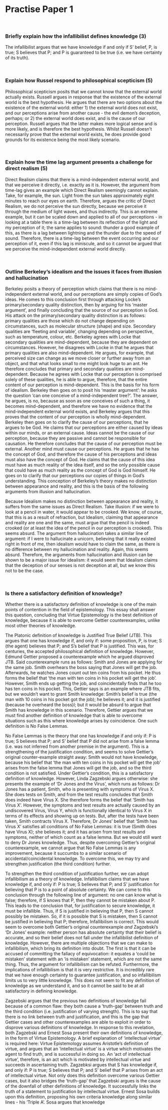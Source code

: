 # Practise Paper 1

</br>

### Briefly explain how the infallibilist defines knowledge (3)

The infallibilist argues that we have knowledge if and only if S’ belief, P, is true; S believes that P; and P is guaranteed to be true (i.e. we have certainty of its truth).

</br>

### Explain how Russel respond to philosophical scepticism (5)

Philosophical scepticism posits that we cannot know that the external world actually exists. Russell argues in response that the existence of the external world is the best hypothesis. He argues that there are two options about the existence of the external world: either 1) the external world does not exist, and our perceptions arise from another cause - the evil demon’s deception, perhaps; or 2) the external world does exist, and is the cause of our perception. Russell argues that the latter makes more logical sense and is more likely, and is therefore the best hypothesis. Whilst Russell doesn’t necessarily prove that the external world exists, he does provide good grounds for its existence being the most likely scenario.

</br>

### Explain how the time lag argument presents a challenge for direct realism (5)

Direct Realism claims that there is a mind-independent external world, and that we perceive it directly, i.e. exactly as it is. However, the argument from time-lag gives an example which Direct Realism seemingly cannot explain. Take, for example, the sun. Light from the sun takes approximately eight minutes to reach our eyes on earth. Therefore, argues the critic of Direct Realism, we do not perceive the sun directly, because we perceive it through the medium of light waves, and thus indirectly. This is an extreme example, but it can be scaled down and applied to all of our perceptions - in looking at a table there is a time-lag between its reflection of the light and my perception of it; the same applies to sound: thunder a good example of this, as there is a lag between lightning and the thunder due to the speed of sound. Therefore, there is a time-lag between the event occurring and our perception of it, even if this lag is miniscule, and so it cannot be argued that we perceive the mind-independent external world directly.

</br>

### Outline Berkeley’s idealism and the issues it faces from illusion and hallucination

Berkeley posits a theory of perception which claims that there is no mind-independent external world, and our perceptions are simply copies of God’s ideas. He comes to this conclusion first through attacking Locke’s primary/secondary quality distinction, then by arguing for his ‘master argument’, and finally concluding that the source of our perception is God. His attack on the primary/secondary quality distinction is as follows: primary qualities are those which do not change depending on circumstances, such as molecular structure (shape) and size. Secondary qualities are ‘fleeting and variable’, changing depending on perspective, such as temperature, colour, etc. Berkeley agrees with Locke that secondary qualities are mind-dependent, because they are dependent on circumstances. However, he disagrees with Locke in that he argues that primary qualities are also mind-dependent. He argues, for example, that perceived size can change as we move closer or further away from an object, and that what looks small to me might look huge to an ant. He therefore concludes that primary and secondary qualities are mind-dependent. Because he agrees with Locke that our perception is comprised solely of these qualities, he is able to argue, therefore, that the entire content of our perception is mind-dependent. This is the basis for his form of idealism. Berkeley then goes on to posit his ‘master argument’: he asks the question ‘can one conceive of a mind-independent tree?’. The answer, he argues, is no, because as soon as one conceives of such a thing, it becomes mind-dependent, and therefore we have no evidence that the mind-independent external world exists, and Berkeley argues that this proves that the content of our perception is wholly mind-dependent. Berkeley then goes on to clarify the cause of our perceptions, that he argues to be God. He claims that our perceptions are either caused by ideas within our minds, or an external cause. Ideas cannot be the cause of our perception, because they are passive and cannot be responsible for causation. He therefore concludes that the cause of our perception must be external. Another mind must cause our perceptions. He argues that he has the concept of God, and therefore the cause of his perceptions and ideas must also have the concept of God. He claims that the cause of this idea must have as much reality of the idea itself, and so the only possible cause that could have as much reality as the concept of God is God himself. He goes on to clarify that our perceptions our copies of things in God’s understanding. This conception of Berkeley’s theory makes no distinction between appearance and reality, and this is the basis of the following arguments from illusion and hallucination.

Because Idealism makes no distinction between appearance and reality, it suffers from the same issues as Direct Realism. Take illusion: if we were to look at a pencil in water, it would appear to be crooked. We know, of course, that this is as a result of refraction, but Idealism, claiming that appearance and reality are one and the same, must argue that the pencil is indeed crooked (or at least the idea of the pencil in our perception is crooked). This seems absurd. The argument from hallucination takes a similar line of argument: if I were to hallucinate a unicorn, believing that it really existed right in front of me, then idealism would have to claim the same, as there is no difference between my hallucination and reality. Again, this seems absurd. Therefore, the arguments from hallucination and illusion can be shown to be a major issue for idealism: it would seem that Idealism claims that the deception of our senses is not deception at all, but we know this not to be the case.

</br>

### Is there a satisfactory definition of knowledge?

Whether there is a satisfactory definition of knowledge is one of the main points of contention in the field of epistemology. This essay shall answer this question, concluding that Virtue Epistemology is the best definition of knowledge, because it is able to overcome Gettier counterexamples, unlike most other theories of knowledge.

The Platonic definition of knowledge is Justified True Belief (JTB). This argues that one has knowledge if, and only if: some proposition, P, is true; S (the agent) believes that P; and S’s belief that P is justified. This was, for centuries, the accepted philosophical definition of knowledge. However, Edmund Gettier proposed a counterexample which he argued disproved JTB. Said counterexample runs as follows: Smith and Jones are applying for the same job. Smith overhears the boss saying that Jones will get the job. Afterwards, he watches Jones count out ten coins from his pocket. He thus forms the belief that ‘the man with ten coins in his pocket will get the job’. However, Smith ends up getting the job, and coincidentally finds that he too has ten coins in his pocket. This, Gettier says is an example where JTB fits, but we wouldn’t want to grant Smith knowledge: Smith’s belief is true (the man with 10 coins in his pocket got the job); he believes it; and it is justified (because he overheard the boss)l; but it would be absurd to argue that Smith has knowledge in this scenario. Therefore, Gettier argues that we must find another definition of knowledge that is able to overcome situations such as this where knowledge arises by coincidence. One such definition is No False Lemmas.

No False Lemmas is the theory that one has knowledge if and only if: P is true; S believes that P; and S’ belief that P did not arise from a false lemma (i.e. was not inferred from another premise in the argument). This is a strengthening of the justification condition, and seems to solve Gettier’s original counter-example straight away: Smith would not have knowledge, because his belief that ‘the man with ten coins in his pocket will get the job’ arises from the false lemma that Jones will get the job, and so the third condition is not satisfied. Under Gettier’s condition, this is a satisfactory definition of knowledge. However, Linda Zagzebski argues otherwise: she presents the example of ‘Dr Jones and the Virus’, which runs as follows: Dr Jones has a patient, Smith, who is presenting with symptoms of Virus X. She does tests on Smith, and from the test results concludes that Smith does indeed have Virus X. She therefore forms the belief that ‘Smith has Virus X’. However, the symptoms and test results are actually caused by an undiscovered Virus, Virus Y, which is functionally identical to Virus X in terms of its effects and showing up on tests. But, after the tests have been taken, Smith contracts Virus X. Therefore, Dr Jones’ belief that ‘Smith has Virus X’ satisfies all conditions of No False Lemmas: it is true (Smith does have Virus X); she believes it; and it has arisen from test results and symptoms, neither of which count as a false lemma. But we would still want to deny Dr Jones knowledge. Thus, despite overcoming Gettier’s original counterexample, we cannot argue that No False Lemmas is any improvement, because it succumbs to a similar scenario of accidental/coincidental knowledge. To overcome this, we may try and strengthen justification (the third condition) further.

To strengthen the third condition of justification further, we can adopt infallibilism as a theory of knowledge. Infallibilism claims that we have knowledge if, and only if: P is true; S believes that P; and S’ justification for believing that P is to a point of absolute certainty. We can come to this conclusion through the following line of argument: no one can know what is false; therefore, if S knows that P, then they cannot be mistaken about P. This leads to the conclusion that, for justification to secure knowledge, it must be infallible. Thus, if S is justified in believing that P, then S cannot possibly be mistaken. So, if it is possible that S is mistaken, then S cannot be justified in believing that P; therefore, Infallibilism is correct. This would seem to overcome both Gettier’s original counterexample *and* Zagzebski’s ‘Dr Jones’ example: neither person has absolute certainty that their belief is accurate, and so their belief does not fall under the infallibilist definition of knowledge. However, there are multiple objections that we can make to infallibilism, which bring its definition into doubt. The first is that it can be accused of committing the fallacy of equivocation: it equates a ‘could be mistaken’ statement with an ‘is mistaken’ statement, which are not the same thing. Thus, the argument for infallibilism can be refuted. Furthermore, the implications of infallibilism is that it is very restrictive. It is incredibly rare that we have enough certainty to guarantee justification, and so infallibilism limits us to very little knowledge. This does not seem to fit any definition of knowledge as we understand it, and so it cannot be said to be at all satisfactory in defining knowledge.

Zagzebski argues that the previous two definitions of knowledge fail because of a common flaw: they both cause a ‘truth-gap’ between truth and the third condition (i.e. justification of varying strength). This is to say that there is no link between truth and justification, and this is the gap that Gettier cases and other counterexamples are able to exploit in order to disprove various definitions of knowledge. In response to this revelation, both Zagzebski and Ernest Sosa present their own definitions of knowledge, in the form of Virtue Epistemology. A brief explanation of ‘intellectual virtue’ is required here: Virtue Epistemology assumes Aristotle’s definition of virtue, and argues that an ‘intellectual virtue’ is a virtue which motivates the agent to find truth, and is successful in doing so. An ‘act of intellectual virtue’, therefore, is an act which is motivated by intellectual virtue and succeeds in ascertaining truth. Zagzebksi argues that S has knowledge if, and only if: P is true; S believes that P; and S’ belief that P arises from an act of intellectual virtue. Not only does this definition overcome various Gettier cases, but it also bridges the ‘truth-gap’ that Zagzebski argues is the cause of the downfall of other definitions of knowledge. It successfully links the truth of a statement to justification by intellectual virtue. Ernest Sosa builds upon this definition, proposing his own criteria knowledge along similar lines - his ‘Triple A’. Sosa argues that knowledge 
